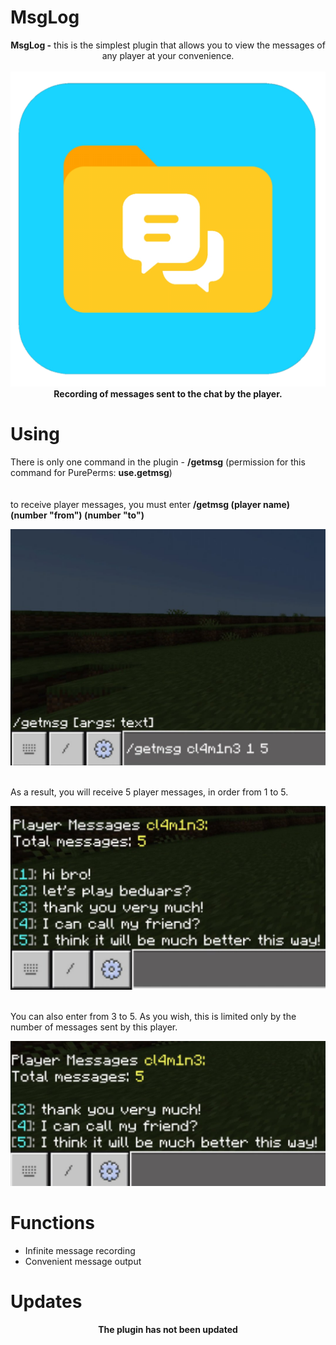 # MsgLog
<p align =  "center">
<b>MsgLog -</b> this is the simplest plugin that allows you to view the messages of any player at your convenience.<br>
<br>
<a href="https://github.com/CL4M1N3/ChatLog"><img src="https://github.com/cl4m1n3/MsgLog/blob/RedCoreMCPE/decorations/icon.png"></img></a><br>
<b>Recording of messages sent to the chat by the player.</b>
</p>

# Using
There is only one command in the plugin - <b>/getmsg</b> (permission for this command for PurePerms: <b>use.getmsg</b>)
<br>
<br>
<br>
to receive player messages, you must enter <b>/getmsg (player name) (number "from") (number "to")</b>
<p align =  "center">
<a href="https://github.com/CL4M1N3/ChatLog"><img src="https://github.com/cl4m1n3/MsgLog/blob/RedCoreMCPE/decorations/img_1.jpg"></img></a><br>
</p>
<br>
As a result, you will receive 5 player messages, in order from 1 to 5.
<p align =  "center">
<a href="https://github.com/CL4M1N3/ChatLog"><img src="https://github.com/cl4m1n3/MsgLog/blob/RedCoreMCPE/decorations/img_2.jpg"></img></a><br>
</p>
<br> 
You can also enter from 3 to 5. As you wish, this is limited only by the number of messages sent by this player.
<p align =  "center">
<a href="https://github.com/CL4M1N3/ChatLog"><img src="https://github.com/cl4m1n3/MsgLog/blob/RedCoreMCPE/decorations/img_3.jpg"></img></a><br>
</p>

# Functions
<ul>
<li>Infinite message recording</li>
<li>Convenient message output</li>
</ul>

# Updates 
<p align =  "center">
<b>The plugin has not been updated</b>
</p>
